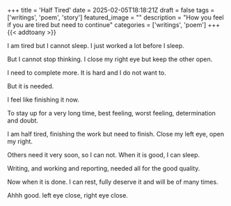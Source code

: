 +++
title = 'Half Tired'
date = 2025-02-05T18:18:21Z
draft = false
tags = ['writings', 'poem', 'story']
featured_image = ""
description = "How you feel if you are tired but need to continue"
categories = ['writings', 'poem']
+++
{{< addtoany >}}

I am tired but I cannot sleep.
I just worked a lot before I sleep.

But I cannot stop thinking.
I close my right eye but keep the other open.

I need to complete more.
 It is hard and I do not want to.

But it is needed.

I feel like finishing it now.

To stay up for a very long time, best feeling, worst feeling, determination and doubt.

I am half tired, finishing the work but need to finish.
Close my left eye, open my right.

Others need it very soon, so I can not. When it is good, I can sleep.

Writing, and working and reporting, needed all for the good quality.

Now when it is done. I can rest, fully deserve it and will be of many times.

Ahhh good. left eye close, right eye close.
